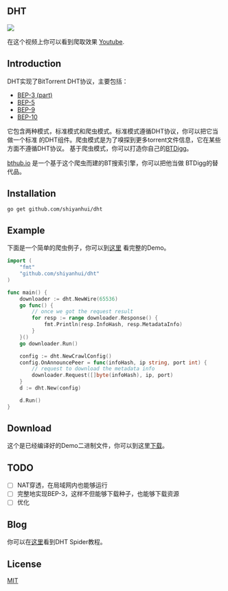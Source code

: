 ## DHT

![](https://raw.githubusercontent.com/shiyanhui/dht/master/doc/screen-shot.png)

在这个视频上你可以看到爬取效果 [Youtube](https://www.youtube.com/watch?v=AIpeQtw22kc).

## Introduction

DHT实现了BitTorrent DHT协议，主要包括：

- [BEP-3 (part)](http://www.bittorrent.org/beps/bep_0003.html)
- [BEP-5](http://www.bittorrent.org/beps/bep_0005.html)
- [BEP-9](http://www.bittorrent.org/beps/bep_0009.html)
- [BEP-10](http://www.bittorrent.org/beps/bep_0010.html)

它包含两种模式，标准模式和爬虫模式。标准模式遵循DHT协议，你可以把它当做一个标准
的DHT组件。爬虫模式是为了嗅探到更多torrent文件信息，它在某些方面不遵循DHT协议。
基于爬虫模式，你可以打造你自己的[BTDigg](http://btdigg.org/)。

[bthub.io](http://bthub.io) 是一个基于这个爬虫而建的BT搜索引擎，你可以把他当做
BTDigg的替代品。

## Installation

    go get github.com/shiyanhui/dht

## Example

下面是一个简单的爬虫例子，你可以到[这里](https://github.com/shiyanhui/dht/blob/master/sample)
看完整的Demo。

```go
import (
    "fmt"
    "github.com/shiyanhui/dht"
)

func main() {
    downloader := dht.NewWire(65536)
    go func() {
        // once we got the request result
        for resp := range downloader.Response() {
            fmt.Println(resp.InfoHash, resp.MetadataInfo)
        }
    }()
    go downloader.Run()

    config := dht.NewCrawlConfig()
    config.OnAnnouncePeer = func(infoHash, ip string, port int) {
        // request to download the metadata info
        downloader.Request([]byte(infoHash), ip, port)
    }
    d := dht.New(config)

    d.Run()
}
```

## Download

这个是已经编译好的Demo二进制文件，你可以到这里[下载](https://github.com/shiyanhui/dht/files/407021/spider.zip)。

## TODO

- [ ] NAT穿透，在局域网内也能够运行
- [ ] 完整地实现BEP-3，这样不但能够下载种子，也能够下载资源
- [ ] 优化

## Blog

你可以在[这里](https://github.com/shiyanhui/dht/wiki)看到DHT Spider教程。

## License

[MIT](https://github.com/shiyanhui/dht/blob/master/LICENSE)
